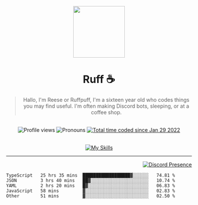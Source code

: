 <div align='center'>
  <img src='https://cdn.ruffpuff.dev/ruffpuff.jpg' width='140' height='140' />
  <h1>Ruff ☕️</h1>
  <blockquote>Hallo, I'm Reese or Ruffpuff, I'm a sixteen year old who codes things you may find useful. I'm often making Discord bots, sleeping, or at a coffee shop.</blockquote>
  
  <br />
  
  <img alt="Profile views" src="https://komarev.com/ghpvc/?username=ruffpuff1" />
  <img alt='Pronouns' src='https://img.shields.io/endpoint?url=https://pronoundb.org/shields/61181f81be124c42b207bffd' />
  <a href="https://wakatime.com/@72bf611d-9557-4a85-aa1d-46f6a3346744"><img src="https://wakatime.com/badge/user/72bf611d-9557-4a85-aa1d-46f6a3346744.svg" alt="Total time coded since Jan 29 2022" /></a>
</div><br />

<div align='center'>
  
  [![My Skills](https://skillicons.dev/icons?i=css,docker,git,graphql,html,js,md,mongodb,nextjs,nodejs,react,redis,regex,tailwind,ts)](https://skillicons.dev)
  
  </div>

<hr />

<div align='right'>

[![Discord Presence](https://lanyard.cnrad.dev/api/486396074282450946)](https://discord.com/users/486396074282450946)
  
  </div>

<!--START_SECTION:waka-->

```text
TypeScript   25 hrs 35 mins  ██████████████████▓░░░░░░   74.81 %
JSON         3 hrs 40 mins   ██▓░░░░░░░░░░░░░░░░░░░░░░   10.74 %
YAML         2 hrs 20 mins   █▓░░░░░░░░░░░░░░░░░░░░░░░   06.83 %
JavaScript   58 mins         ▓░░░░░░░░░░░░░░░░░░░░░░░░   02.83 %
Other        51 mins         ▓░░░░░░░░░░░░░░░░░░░░░░░░   02.50 %
```

<!--END_SECTION:waka-->
